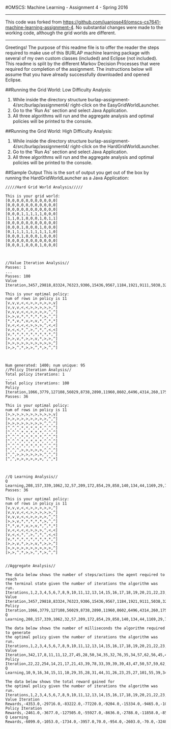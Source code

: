 #OMSCS: Machine Learning - Assignment 4 - Spring 2016

***********************************

This code was forked from https://github.com/juanjose49/omscs-cs7641-machine-learning-assignment-4. No substantial changes were made to the working code, although the grid worlds are different.

***********************************


Greetings! The purpose of this readme file is to offer the reader the steps required to make use of this BURLAP machine learning package with several of my own custom classes (included) and Eclipse (not included). This readme is split by the different Markov Decision Processes that were required for completion of the assignment. The instructions below will assume that you have already successfully downloaded and opened Eclipse.

##Running the Grid World: Low Difficulty Analysis:

1. While inside the directory structure burlap-assignment-4/src/burlap/assignment4/ right-click on the EasyGridWorldLauncher.
2. Go to the 'Run As' section and select Java Application.
3. All three algorithms will run and the aggregate analysis and optimal policies will be printed to the console.

##Running the Grid World: High Difficulty Analysis:

1. While inside the directory structure burlap-assignment-4/src/burlap/assignment4/ right-click on the HardGridWorldLauncher.
2. Go to the 'Run As' section and select Java Application.
3. All three algorithms will run and the aggregate analysis and optimal policies will be printed to the console.

##Sample Output
This is the sort of output you get out of the box by running the HardGridWorldLauncher as a Java Application:

```
/////Hard Grid World Analysis/////

This is your grid world:
[0,0,0,0,0,0,0,0,0,0,0]
[0,0,0,0,0,0,0,0,0,0,0]
[0,0,0,0,0,0,0,0,0,0,0]
[0,0,0,1,1,1,1,1,0,0,0]
[1,1,0,1,0,0,0,1,0,1,1]
[0,0,0,0,0,0,0,0,0,0,0]
[0,0,0,1,0,0,0,1,0,0,0]
[0,1,1,1,1,1,1,1,1,1,0]
[0,0,0,1,0,0,0,1,0,0,0]
[0,0,0,0,0,0,0,0,0,0,0]
[0,0,0,1,0,0,0,1,0,0,0]



//Value Iteration Analysis//
Passes: 1
...
Passes: 100
Value Iteration,3457,29818,83324,76323,9306,15436,9567,1184,1921,9111,5038,32566,28574,445,672,249,416,12,15,13,13,53,60,59,59,41,49,56,51,44,49,46,56,53,55,54,52,45,53,56,62,40,61,51,49,50,49,58,47,44,50,43,62,55,47,58,46,58,49,40,53,50,57,41,55,54,48,62,45,48,50,43,58,52,71,47,57,50,57,53,57,51,49,42,55,44,61,47,44,41,44,50,41,46,54,44,37,49,51,50

This is your optimal policy:
num of rows in policy is 11
[v,v,v,<,<,>,>,>,>,>,v]
[v,v,v,<,<,>,>,>,>,>,^]
[v,v,v,<,<,>,>,>,>,^,^]
[>,>,v,*,*,*,*,*,>,^,^]
[*,*,v,*,v,>,v,*,^,*,*]
[v,<,<,<,<,>,>,>,^,<,<]
[v,<,<,*,^,>,^,*,^,<,<]
[v,*,*,*,*,*,*,*,*,*,^]
[>,>,v,*,>,>,v,*,>,>,^]
[>,>,>,>,>,>,>,>,>,>,^]
[>,>,^,*,>,>,^,*,>,^,^]



Num generated: 1400; num unique: 95
//Policy Iteration Analysis//
Total policy iterations: 1
...
Total policy iterations: 100
Policy Iteration,1066,3779,127108,56029,8738,2890,11960,8602,6496,4314,260,1753,424,411,37,47,17,16,11,11,17,16,15,14,43,57,50,44,65,51,54,59,56,42,62,46,48,55,61,50,48,53,52,54,52,51,61,51,63,52,66,55,50,49,51,51,50,28,52,45,47,48,53,51,55,42,39,59,46,55,48,48,46,46,48,51,46,54,50,49,47,45,53,53,66,59,50,50,56,50,55,54,41,47,49,48,42,47,42,48
Passes: 36

This is your optimal policy:
num of rows in policy is 11
[>,>,>,>,>,>,>,>,>,>,v]
[>,>,>,>,>,>,>,>,>,^,^]
[>,>,>,>,>,>,>,>,^,^,^]
[^,^,^,*,*,*,*,*,^,^,^]
[^,^,^,*,*,*,*,*,^,^,^]
[^,^,^,*,*,*,*,*,^,^,^]
[^,^,^,*,*,*,*,*,^,^,^]
[^,^,^,*,*,*,*,*,^,^,^]
[^,^,^,>,>,>,>,>,^,^,^]
[^,^,>,>,>,>,>,>,^,^,^]
[^,^,>,>,>,>,>,>,^,^,*]



//Q Learning Analysis//
Q Learning,208,157,339,1062,32,57,209,172,854,29,858,140,134,44,1169,29,788,928,527,342,540,1185,55,1043,353,51,570,339,1045,37,1583,350,206,566,446,765,448,501,621,108,107,498,226,69,234,601,538,296,28,308,290,65,565,641,229,836,82,168,122,318,264,368,33,360,63,303,544,286,55,178,250,27,618,163,204,211,229,292,255,234,155,148,40,274,344,213,58,372,327,251,85,171,334,255,266,523,152,118,189,119
Passes: 36

This is your optimal policy:
num of rows in policy is 11
[v,v,v,<,<,>,>,>,>,>,^]
[v,v,v,<,<,>,>,>,>,>,^]
[v,v,v,<,<,>,>,>,>,^,^]
[>,>,v,*,*,*,*,*,>,^,^]
[*,*,v,*,v,>,v,*,^,*,*]
[v,<,<,<,<,>,>,>,^,<,<]
[v,<,<,*,^,>,^,*,^,<,<]
[v,*,*,*,*,*,*,*,*,*,^]
[>,>,v,*,>,>,v,*,>,>,^]
[>,>,>,>,>,>,>,>,>,>,^]
[>,>,^,*,>,>,^,*,>,^,^]


//Aggregate Analysis//

The data below shows the number of steps/actions the agent required to reach 
the terminal state given the number of iterations the algorithm was run.
Iterations,1,2,3,4,5,6,7,8,9,10,11,12,13,14,15,16,17,18,19,20,21,22,23,24,25,26,27,28,29,30,31,32,33,34,35,36,37,38,39,40,41,42,43,44,45,46,47,48,49,50,51,52,53,54,55,56,57,58,59,60,61,62,63,64,65,66,67,68,69,70,71,72,73,74,75,76,77,78,79,80,81,82,83,84,85,86,87,88,89,90,91,92,93,94,95,96,97,98,99,100
Value Iteration,3457,29818,83324,76323,9306,15436,9567,1184,1921,9111,5038,32566,28574,445,672,249,416,12,15,13,13,53,60,59,59,41,49,56,51,44,49,46,56,53,55,54,52,45,53,56,62,40,61,51,49,50,49,58,47,44,50,43,62,55,47,58,46,58,49,40,53,50,57,41,55,54,48,62,45,48,50,43,58,52,71,47,57,50,57,53,57,51,49,42,55,44,61,47,44,41,44,50,41,46,54,44,37,49,51,50
Policy Iteration,1066,3779,127108,56029,8738,2890,11960,8602,6496,4314,260,1753,424,411,37,47,17,16,11,11,17,16,15,14,43,57,50,44,65,51,54,59,56,42,62,46,48,55,61,50,48,53,52,54,52,51,61,51,63,52,66,55,50,49,51,51,50,28,52,45,47,48,53,51,55,42,39,59,46,55,48,48,46,46,48,51,46,54,50,49,47,45,53,53,66,59,50,50,56,50,55,54,41,47,49,48,42,47,42,48
Q Learning,208,157,339,1062,32,57,209,172,854,29,858,140,134,44,1169,29,788,928,527,342,540,1185,55,1043,353,51,570,339,1045,37,1583,350,206,566,446,765,448,501,621,108,107,498,226,69,234,601,538,296,28,308,290,65,565,641,229,836,82,168,122,318,264,368,33,360,63,303,544,286,55,178,250,27,618,163,204,211,229,292,255,234,155,148,40,274,344,213,58,372,327,251,85,171,334,255,266,523,152,118,189,119

The data below shows the number of milliseconds the algorithm required to generate 
the optimal policy given the number of iterations the algorithm was run.
Iterations,1,2,3,4,5,6,7,8,9,10,11,12,13,14,15,16,17,18,19,20,21,22,23,24,25,26,27,28,29,30,31,32,33,34,35,36,37,38,39,40,41,42,43,44,45,46,47,48,49,50,51,52,53,54,55,56,57,58,59,60,61,62,63,64,65,66,67,68,69,70,71,72,73,74,75,76,77,78,79,80,81,82,83,84,85,86,87,88,89,90,91,92,93,94,95,96,97,98,99,100
Value Iteration,342,17,8,11,11,12,27,45,28,50,34,35,32,76,35,34,57,62,56,45,41,62,49,56,62,90,65,55,68,64,82,81,103,102,83,91,86,80,81,82,112,144,123,72,108,113,134,146,102,135,77,161,159,163,88,84,68,72,92,104,114,85,78,87,84,82,72,81,73,82,104,114,73,105,107,91,83,73,66,65,77,73,85,107,69,77,63,86,119,166,78,76,77,89,68,72,57,65,60,65
Policy Iteration,22,22,254,14,21,17,21,43,39,78,33,39,39,39,43,47,50,57,59,62,55,65,95,65,119,96,87,92,82,98,93,104,149,127,123,290,98,152,121,207,134,136,158,114,142,174,150,160,152,159,191,276,148,199,443,227,169,169,154,162,204,170,197,182,170,207,212,185,199,191,184,237,221,239,216,281,468,232,281,282,217,298,482,336,239,227,227,250,259,318,256,359,322,270,254,281,254,253,263,282
Q Learning,10,9,16,34,15,11,10,29,35,28,31,44,31,26,23,25,27,101,55,39,34,66,20,37,82,32,73,55,45,42,39,78,58,71,64,55,84,70,79,68,71,81,67,29,73,62,73,79,70,106,88,104,115,130,107,83,83,99,93,107,97,136,57,177,67,85,117,96,102,108,131,79,133,119,105,142,103,80,106,165,177,126,133,138,127,151,75,111,134,145,128,135,124,105,92,122,193,256,118,117

The data below shows the total reward gained for 
the optimal policy given the number of iterations the algorithm was run.
Iterations,1,2,3,4,5,6,7,8,9,10,11,12,13,14,15,16,17,18,19,20,21,22,23,24,25,26,27,28,29,30,31,32,33,34,35,36,37,38,39,40,41,42,43,44,45,46,47,48,49,50,51,52,53,54,55,56,57,58,59,60,61,62,63,64,65,66,67,68,69,70,71,72,73,74,75,76,77,78,79,80,81,82,83,84,85,86,87,88,89,90,91,92,93,94,95,96,97,98,99,100
Value Iteration Rewards,-4353.0,-29716.0,-83222.0,-77220.0,-9204.0,-15334.0,-9465.0,-1082.0,-1819.0,-9508.0,-4936.0,-32464.0,-28472.0,-343.0,-570.0,-147.0,-314.0,90.0,87.0,89.0,89.0,49.0,42.0,43.0,43.0,61.0,53.0,46.0,51.0,58.0,53.0,56.0,46.0,49.0,47.0,48.0,50.0,57.0,49.0,46.0,40.0,62.0,41.0,51.0,53.0,52.0,53.0,44.0,55.0,58.0,52.0,59.0,40.0,47.0,55.0,44.0,56.0,44.0,53.0,62.0,49.0,52.0,45.0,61.0,47.0,48.0,54.0,40.0,57.0,54.0,52.0,59.0,44.0,50.0,31.0,55.0,45.0,52.0,45.0,49.0,45.0,51.0,53.0,60.0,47.0,58.0,41.0,55.0,58.0,61.0,58.0,52.0,61.0,56.0,48.0,58.0,65.0,53.0,51.0,52.0
Policy Iteration Rewards,-2461.0,-3677.0,-127505.0,-55927.0,-8636.0,-2788.0,-11858.0,-8500.0,-6394.0,-4212.0,-158.0,-1651.0,-322.0,-309.0,65.0,55.0,85.0,-913.0,91.0,91.0,85.0,86.0,-912.0,88.0,59.0,45.0,52.0,58.0,37.0,51.0,48.0,43.0,46.0,60.0,40.0,56.0,54.0,47.0,41.0,52.0,54.0,49.0,50.0,48.0,50.0,51.0,41.0,51.0,39.0,50.0,36.0,47.0,52.0,53.0,51.0,51.0,52.0,-425.0,50.0,57.0,55.0,54.0,49.0,51.0,47.0,60.0,63.0,43.0,56.0,47.0,54.0,54.0,56.0,56.0,54.0,51.0,56.0,48.0,52.0,53.0,55.0,57.0,49.0,49.0,36.0,43.0,52.0,52.0,46.0,52.0,47.0,48.0,61.0,55.0,53.0,54.0,60.0,55.0,60.0,54.0
Q Learning Rewards,-6099.0,-1053.0,-1734.0,-3957.0,70.0,-954.0,-2603.0,-70.0,-3248.0,73.0,-1755.0,-2034.0,-531.0,58.0,-1566.0,73.0,-1185.0,-1825.0,-425.0,-1238.0,-438.0,-1083.0,47.0,-941.0,-251.0,-1947.0,-468.0,-237.0,-1442.0,65.0,-2480.0,-248.0,-104.0,-464.0,-344.0,-663.0,-346.0,-399.0,-519.0,-6.0,-5.0,-396.0,-124.0,-1965.0,-132.0,-499.0,-436.0,-194.0,74.0,-206.0,-188.0,-1961.0,-463.0,-1038.0,-127.0,-734.0,20.0,-66.0,-20.0,-216.0,-162.0,-266.0,69.0,-258.0,39.0,-201.0,-1441.0,-184.0,47.0,-76.0,-148.0,75.0,-516.0,-61.0,-102.0,-109.0,-127.0,-1189.0,-153.0,-132.0,-53.0,-46.0,-1936.0,-172.0,-1241.0,-111.0,44.0,-270.0,-225.0,-1147.0,17.0,-69.0,-232.0,-153.0,-164.0,-421.0,-50.0,-16.0,-87.0,-17.0
